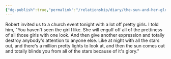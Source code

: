 ```yaml
---
{"dg-publish":true,"permalink":"/relationship/diary/the-sun-and-her-glory/","tags":["poetry","diary","teams"],"created":"Feb 17, 2022, 10:25 AM"}
---
```



Robert invited us to a church event tonight with a lot off pretty girls. I told him, "You haven't seen the girl I like. She will engulf off all of the prettiness of all those girls with one look. And then give another expression and totally destroy anybody's attention to anyone else. Like at night with all the stars out, and there's a million pretty lights to look at, and then the sun comes out and totally blinds you from all of the stars because of it's glory."